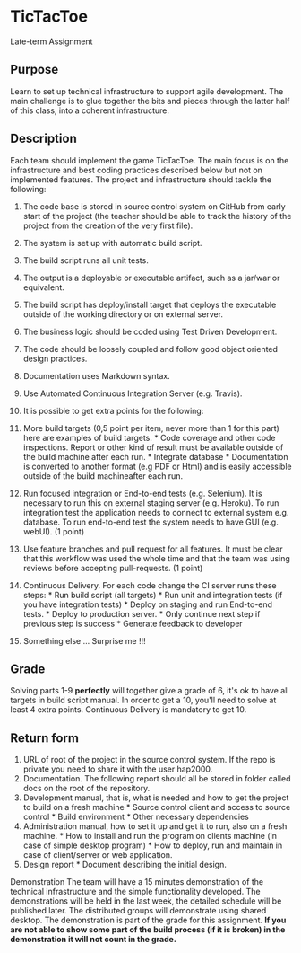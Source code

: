 # TicTacToe
Late-term Assignment


## Purpose
Learn to set up technical infrastructure to support agile development. The main challenge is to glue together the bits and pieces through the latter half of this class, into a coherent infrastructure.


## Description
Each team should implement the game TicTacToe. The main focus is on
the infrastructure and best coding practices described below but not on
implemented features.
The project and infrastructure should tackle the following:

1. The code base is stored in source control system on GitHub from early start of the project (the teacher should be able to track the history of the project from the creation of the very first file).
2. The system is set up with automatic build script.
3. The build script runs all unit tests.
4. The output is a deployable or executable artifact, such as a jar/war or equivalent.
5. The build script has deploy/install target that deploys the executable outside of the working directory or on external server.
6. The business logic should be coded using Test Driven Development.
7. The code should be loosely coupled and follow good object oriented design practices.
8. Documentation uses Markdown syntax.
9. Use Automated Continuous Integration Server (e.g. Travis).
10. It is possible to get extra points for the following:

  1. More build targets (0,5 point per item, never more than 1 for this part) here are examples of build targets.
    * Code coverage and other code inspections. Report or other kind of result must be available outside of the build machine after each run.
    * Integrate database
    * Documentation is converted to another format (e.g PDF or Html) and is easily accessible outside of the build machineafter each run.
  2. Run focused integration or End-to-end tests (e.g. Selenium). It is necessary to run this on external staging server (e.g. Heroku). To run integration test the application needs to connect to external system e.g. database. To run end-to-end test the system needs to have GUI (e.g. webUI). (1 point)
  3. Use feature branches and pull request for all features. It must be clear that this workflow was used the whole time and that the team was using reviews before accepting pull-requests. (1 point)
  4. Continuous Delivery. For each code change the CI server runs these steps:
    * Run build script (all targets)
    * Run unit and integration tests (if you have integration tests)
    * Deploy on staging and run End-to-end tests.
    * Deploy to production server.
    * Only continue next step if previous step is success
    * Generate feedback to developer
  5. Something else ... Surprise me !!!


## Grade
Solving parts 1-9 **perfectly** will together give a grade of 6, it's ok to have
all targets in build script manual. In order to get a 10, you'll need to solve
at least 4 extra points. Continuous Delivery is mandatory to get 10.


## Return form
1. URL of root of the project in the source control system. If the repo is private you need to share it with the user hap2000.
2. Documentation. The following report should all be stored in folder called docs on the root of the repository.
  1. Development manual, that is, what is needed and how to get the project to build on a fresh machine
    * Source control client and access to source control
    * Build environment
    * Other necessary dependencies
  2. Administration manual, how to set it up and get it to run, also on a fresh machine.
    * How to install and run the program on clients machine (in case of simple desktop program)
    * How to deploy, run and maintain in case of client/server or web application.
  3. Design report
    * Document describing the initial design.


Demonstration
The team will have a 15 minutes demonstration of the technical infrastructure and the simple functionality developed. The demonstrations will be held in the last week, the detailed schedule will be published later. The distributed groups will demonstrate using shared desktop. The demonstration is part of the grade for this assignment. **If you are not able to show some part of the build process (if it is broken) in the demonstration it will not count in the grade.**

